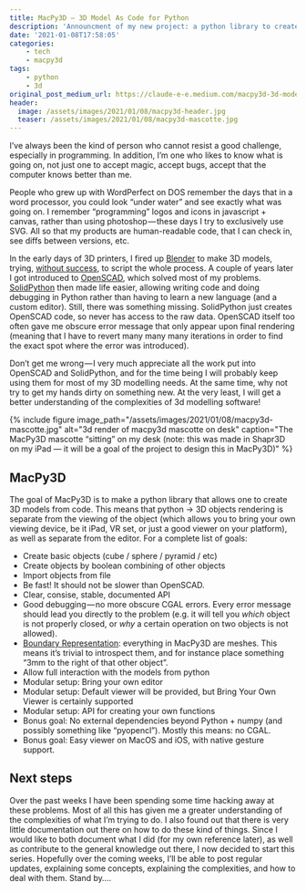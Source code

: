 ```yaml
---
title: MacPy3D — 3D Model As Code for Python
description: 'Announcment of my new project: a python library to create 3d models as code'
date: '2021-01-08T17:58:05'
categories:
    - tech
    - macpy3d
tags:
    - python
    - 3d
original_post_medium_url: https://claude-e-e.medium.com/macpy3d-3d-model-as-code-for-python-58df4557036
header:
  image: /assets/images/2021/01/08/macpy3d-header.jpg
  teaser: /assets/images/2021/01/08/macpy3d-mascotte.jpg
---
```


I’ve always been the kind of person who cannot resist a good challenge, especially in programming. In addition, I’m one who likes to know what is going on, not just one to accept magic, accept bugs, accept that the computer knows better than me.

People who grew up with WordPerfect on DOS remember the days that in a word processor, you could look “under water” and see exactly what was going on. I remember “programming” logos and icons in javascript + canvas, rather than using photoshop — these days I try to exclusively use SVG. All so that my products are human-readable code, that I can check in, see diffs between versions, etc.

In the early days of 3D printers, I fired up [Blender](https://www.blender.org) to make 3D models, trying, [without success](https://blender.stackexchange.com/questions/18930/reset-blender-environment-on-each-script-run), to script the whole process. A couple of years later I got introduced to [OpenSCAD](http://openscad.org/), which solved most of my problems. [SolidPython](https://github.com/SolidCode/SolidPython) then made life easier, allowing writing code and doing debugging in Python rather than having to learn a new language (and a custom editor). Still, there was something missing. SolidPython just creates OpenSCAD code, so never has access to the raw data. OpenSCAD itself too often gave me obscure error message that only appear upon final rendering (meaning that I have to revert many many many iterations in order to find the exact spot where the error was introduced).

Don’t get me wrong — I very much appreciate all the work put into OpenSCAD and SolidPython, and for the time being I will probably keep using them for most of my 3D modelling needs. At the same time, why not try to get my hands dirty on something new. At the very least, I will get a better understanding of the complexities of 3d modelling software!

{% include figure
    image_path="/assets/images/2021/01/08/macpy3d-mascotte.jpg"
    alt="3d render of macpy3d mascotte on desk"
    caption="The MacPy3D mascotte “sitting” on my desk (note: this was made in Shapr3D on my iPad — it will be a goal of the project to design this in MacPy3D)"
%}

## MacPy3D

The goal of MacPy3D is to make a python library that allows one to create 3D models from code. This means that python → 3D objects rendering is separate from the viewing of the object (which allows you to bring your own viewing device, be it iPad, VR set, or just a good viewer on your platform), as well as separate from the editor. For a complete list of goals:

*   Create basic objects (cube / sphere / pyramid / etc)
*   Create objects by boolean combining of other objects
*   Import objects from file
*   Be fast! It should not be slower than OpenSCAD.
*   Clear, consise, stable, documented API
*   Good debugging — no more obscure CGAL errors. Every error message should lead you directly to the problem (e.g. it will tell you _which_ object is not properly closed, or _why_ a certain operation on two objects is not allowed).
*   [Boundary Representation](https://en.wikipedia.org/wiki/Boundary_representation): everything in MacPy3D are meshes. This means it’s trivial to introspect them, and for instance place something “3mm to the right of that other object”.
*   Allow full interaction with the models from python
*   Modular setup: Bring your own editor
*   Modular setup: Default viewer will be provided, but Bring Your Own Viewer is certainly supported
*   Modular setup: API for creating your own functions
*   Bonus goal: No external dependencies beyond Python + numpy (and possibly something like “pyopencl”). Mostly this means: no CGAL.
*   Bonus goal: Easy viewer on MacOS and iOS, with native gesture support.

## Next steps

Over the past weeks I have been spending some time hacking away at these problems. Most of all this has given me a greater understanding of the complexities of what I’m trying to do. I also found out that there is very little documentation out there on how to do these kind of things. Since I would like to both document what I did (for my own reference later), as well as contribute to the general knowledge out there, I now decided to start this series. Hopefully over the coming weeks, I’ll be able to post regular updates, explaining some concepts, explaining the complexities, and how to deal with them. Stand by….
